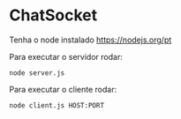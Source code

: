 # ChatSocket

Tenha o node instalado https://nodejs.org/pt

Para executar o servidor rodar:

```
node server.js
```

Para executar o cliente rodar:

```
node client.js HOST:PORT
```
